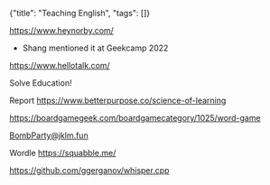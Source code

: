 {"title": "Teaching English", "tags": []}

https://www.heynorby.com/
* Shang mentioned it at Geekcamp 2022

https://www.hellotalk.com/

Solve Education!

Report https://www.betterpurpose.co/science-of-learning

https://boardgamegeek.com/boardgamecategory/1025/word-game

BombParty@jklm.fun

Wordle
https://squabble.me/

https://github.com/ggerganov/whisper.cpp

